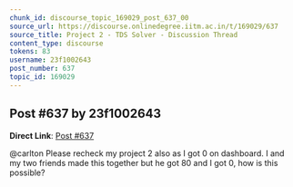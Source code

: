 ```yaml
---
chunk_id: discourse_topic_169029_post_637_00
source_url: https://discourse.onlinedegree.iitm.ac.in/t/169029/637
source_title: Project 2 - TDS Solver - Discussion Thread
content_type: discourse
tokens: 83
username: 23f1002643
post_number: 637
topic_id: 169029
---
```


## Post #637 by 23f1002643

**Direct Link**: [Post #637](https://discourse.onlinedegree.iitm.ac.in/t/169029/637)

@carlton Please recheck my project 2 also as I got 0 on dashboard. I and my two friends made this together but he got 80 and I got 0, how is this possible?
